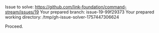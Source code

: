 Issue to solve: https://github.com/link-foundation/command-stream/issues/19
Your prepared branch: issue-19-99f29373
Your prepared working directory: /tmp/gh-issue-solver-1757447306624

Proceed.